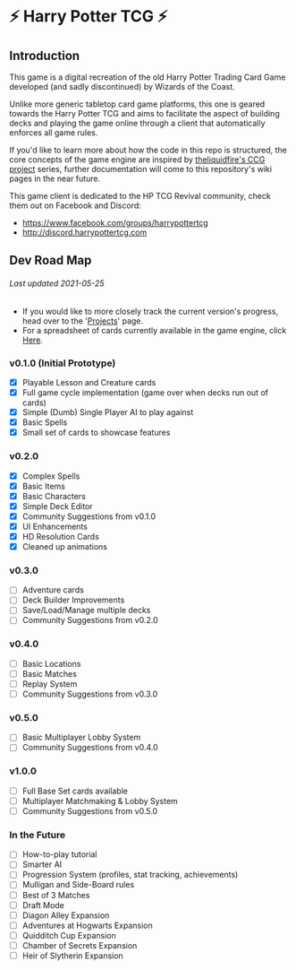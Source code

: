 # ⚡ Harry Potter TCG ⚡

## Introduction
This game is a digital recreation of the old Harry Potter Trading Card Game developed (and sadly discontinued) by Wizards of the Coast.

Unlike more generic tabletop card game platforms, this one is geared towards the Harry Potter TCG and aims to facilitate the aspect of building decks and playing the game online through a client that automatically enforces all game rules.

If you'd like to learn more about how the code in this repo is structured, the core concepts of the game engine are inspired by [theliquidfire's CCG project](http://theliquidfire.com/category/projects/ccg/) series, further documentation will come to this repository's wiki pages in the near future.

This game client is dedicated to the HP TCG Revival community, check them out on Facebook and Discord:
* https://www.facebook.com/groups/harrypottertcg
* http://discord.harrypottertcg.com

## Dev Road Map
###### _Last updated 2021-05-25_

* If you would like to more closely track the current version's progress, head over to the '[Projects](https://github.com/StefanoFiumara/harry-potter-tcg/projects)' page.
* For a spreadsheet of cards currently available in the game engine, click [Here](https://tinyurl.com/hp-tcg-client-card-tracker).

### v0.1.0 (Initial Prototype)
* [x] Playable Lesson and Creature cards
* [x] Full game cycle implementation (game over when decks run out of cards)
* [x] Simple (Dumb) Single Player AI to play against
* [x] Basic Spells
* [x] Small set of cards to showcase features

### v0.2.0
* [x] Complex Spells
* [x] Basic Items
* [x] Basic Characters
* [x] Simple Deck Editor
* [x] Community Suggestions from v0.1.0
* [x] UI Enhancements
* [x] HD Resolution Cards
* [x] Cleaned up animations

### v0.3.0
* [ ] Adventure cards
* [ ] Deck Builder Improvements
* [ ] Save/Load/Manage multiple decks
* [ ] Community Suggestions from v0.2.0

### v0.4.0
* [ ] Basic Locations
* [ ] Basic Matches
* [ ] Replay System
* [ ] Community Suggestions from v0.3.0

### v0.5.0
* [ ] Basic Multiplayer Lobby System
* [ ] Community Suggestions from v0.4.0

### v1.0.0
* [ ] Full Base Set cards available
* [ ] Multiplayer Matchmaking & Lobby System
* [ ] Community Suggestions from v0.5.0

### In the Future
* [ ] How-to-play tutorial
* [ ] Smarter AI
* [ ] Progression System (profiles, stat tracking, achievements)
* [ ] Mulligan and Side-Board rules
* [ ] Best of 3 Matches
* [ ] Draft Mode
* [ ] Diagon Alley Expansion
* [ ] Adventures at Hogwarts Expansion 
* [ ] Quidditch Cup Expansion
* [ ] Chamber of Secrets Expansion
* [ ] Heir of Slytherin Expansion
